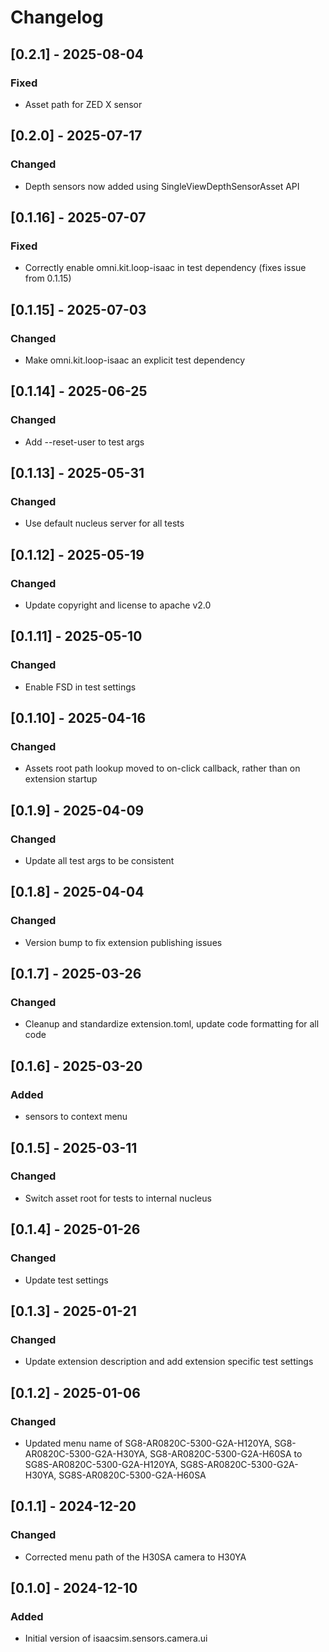 # Changelog
## [0.2.1] - 2025-08-04
### Fixed
- Asset path for ZED X sensor

## [0.2.0] - 2025-07-17
### Changed
- Depth sensors now added using SingleViewDepthSensorAsset API

## [0.1.16] - 2025-07-07
### Fixed
- Correctly enable omni.kit.loop-isaac in test dependency (fixes issue from 0.1.15)

## [0.1.15] - 2025-07-03
### Changed
- Make omni.kit.loop-isaac an explicit test dependency

## [0.1.14] - 2025-06-25
### Changed
- Add --reset-user to test args

## [0.1.13] - 2025-05-31
### Changed
- Use default nucleus server for all tests

## [0.1.12] - 2025-05-19
### Changed
- Update copyright and license to apache v2.0

## [0.1.11] - 2025-05-10
### Changed
- Enable FSD in test settings

## [0.1.10] - 2025-04-16
### Changed
- Assets root path lookup moved to on-click callback, rather than on extension startup

## [0.1.9] - 2025-04-09
### Changed
- Update all test args to be consistent

## [0.1.8] - 2025-04-04
### Changed
- Version bump to fix extension publishing issues

## [0.1.7] - 2025-03-26
### Changed
- Cleanup and standardize extension.toml, update code formatting for all code

## [0.1.6] - 2025-03-20
### Added
- sensors to context menu

## [0.1.5] - 2025-03-11
### Changed
- Switch asset root for tests to internal nucleus

## [0.1.4] - 2025-01-26
### Changed
- Update test settings

## [0.1.3] - 2025-01-21
### Changed
- Update extension description and add extension specific test settings

## [0.1.2] - 2025-01-06
### Changed
- Updated menu name of SG8-AR0820C-5300-G2A-H120YA, SG8-AR0820C-5300-G2A-H30YA, SG8-AR0820C-5300-G2A-H60SA to SG8S-AR0820C-5300-G2A-H120YA, SG8S-AR0820C-5300-G2A-H30YA, SG8S-AR0820C-5300-G2A-H60SA

## [0.1.1] - 2024-12-20
### Changed
- Corrected menu path of the H30SA camera to H30YA

## [0.1.0] - 2024-12-10
### Added
- Initial version of isaacsim.sensors.camera.ui
